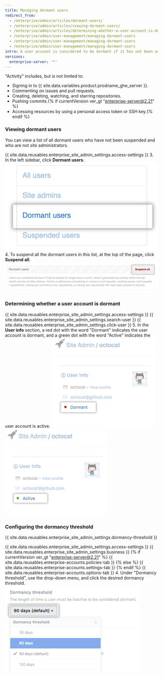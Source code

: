 ```yaml
---
title: Managing dormant users
redirect_from:
  - /enterprise/admin/articles/dormant-users/
  - /enterprise/admin/articles/viewing-dormant-users/
  - /enterprise/admin/articles/determining-whether-a-user-account-is-dormant/
  - /enterprise/admin/user-management/managing-dormant-users
  - /enterprise/admin/user-management/managing-dormant-users
  - /enterprise/admin/user-management/managing-dormant-users
intro: A user account is considered to be dormant if it has not been active for at least a month. You may choose to suspend dormant users to free up user licenses.
versions:
  enterprise-server: '*'
---
```


"Activity" includes, but is not limited to:
- Signing in to {{ site.data.variables.product.prodname_ghe_server }}.
- Commenting on issues and pull requests.
- Creating, deleting, watching, and starring repositories.
- Pushing commits.{% if currentVersion ver_gt "enterprise-server@2.21" %}
- Accessing resources by using a personal access token or SSH key.{% endif %}

### Viewing dormant users

You can view a list of all dormant users who have not been suspended and who are not site administrators.

{{ site.data.reusables.enterprise_site_admin_settings.access-settings }}
3. In the left sidebar, click **Dormant users**.
![Dormant users tab](/assets/images/enterprise/site-admin-settings/dormant-users-tab.png)
4. To suspend all the dormant users in this list, at the top of the page, click **Suspend all**.
![Suspend all button](/assets/images/enterprise/site-admin-settings/suspend-all.png)

### Determining whether a user account is dormant

{{ site.data.reusables.enterprise_site_admin_settings.access-settings }}
{{ site.data.reusables.enterprise_site_admin_settings.search-user }}
{{ site.data.reusables.enterprise_site_admin_settings.click-user }}
5. In the **User info** section, a red dot with the word "Dormant" indicates the user account is dormant, and a green dot with the word "Active" indicates the user account is active.
![Dormant user account](/assets/images/enterprise/stafftools/dormant-user.png)
![Active user account](/assets/images/enterprise/stafftools/active-user.png)

### Configuring the dormancy threshold

{{ site.data.reusables.enterprise_site_admin_settings.dormancy-threshold }}

{{ site.data.reusables.enterprise_site_admin_settings.access-settings }}
{{ site.data.reusables.enterprise_site_admin_settings.business }}
{% if currentVersion ver_gt "enterprise-server@2.21" %}
{{ site.data.reusables.enterprise-accounts.policies-tab }}
{% else %}
{{ site.data.reusables.enterprise-accounts.settings-tab }}
{% endif %}
{{ site.data.reusables.enterprise-accounts.options-tab }}
4. Under "Dormancy threshold", use the drop-down menu, and click the desired dormancy threshold.
![The Dormancy threshold drop-down menu](/assets/images/enterprise/site-admin-settings/dormancy-threshold-menu.png)
